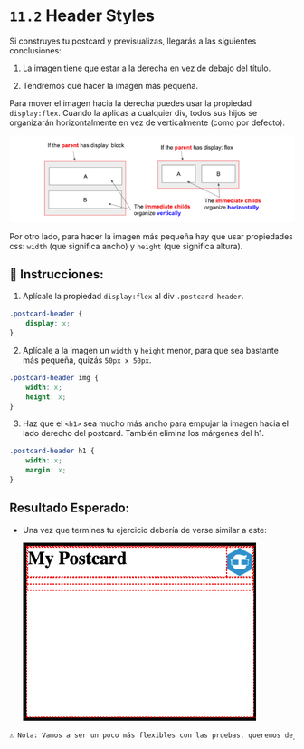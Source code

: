# `11.2` Header Styles

Si construyes tu postcard y previsualizas, llegarás a las siguientes conclusiones:

1. La imagen tiene que estar a la derecha en vez de debajo del título.

2. Tendremos que hacer la imagen más pequeña.

Para mover el imagen hacia la derecha puedes usar la propiedad `display:flex`. Cuando la aplicas a cualquier div, todos sus hijos se organizarán horizontalmente en vez de verticalmente (como por defecto).

![display flex vs block](../../assets/display-block-vs-flex.png?raw=true)

Por otro lado, para hacer la imagen más pequeña hay que usar propiedades css: `width` (que significa ancho) y `height` (que significa altura).

## 📝 Instrucciones:

1. Aplícale la propiedad `display:flex` al div `.postcard-header`. 

```css
.postcard-header {
	display: x;
}
```

2. Aplícale a la imagen un `width` y `height` menor, para que sea bastante más pequeña, quizás `50px x 50px`.

```css 
.postcard-header img {
	width: x;
	height: x;
}
```

3. Haz que el `<h1>` sea mucho más ancho para empujar la imagen hacia el lado derecho del postcard. También elimina los márgenes del h1.

```css
.postcard-header h1 {
	width: x;
	margin: x;
}
```

## Resultado Esperado:

+ Una vez que termines tu ejercicio debería de verse similar a este:

    ![Preview](../../assets/header-styles.png?raw=true)

```txt
⚠️ Nota: Vamos a ser un poco más flexibles con las pruebas, queremos dejarte espacio para que intentes cosas por tu cuenta. Por favor, compara la vista previa de tu sitio web con la imagen esperada y ¡sigue intentándolo!
```